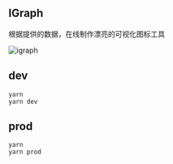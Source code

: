 ## IGraph

根据提供的数据，在线制作漂亮的可视化图标工具

![igraph](https://github.com/monsterooo/igraph.so/assets/18432680/9a860636-1963-44ee-9162-be9c3304eb02)

## dev

```
yarn
yarn dev
```

## prod

```
yarn
yarn prod
```